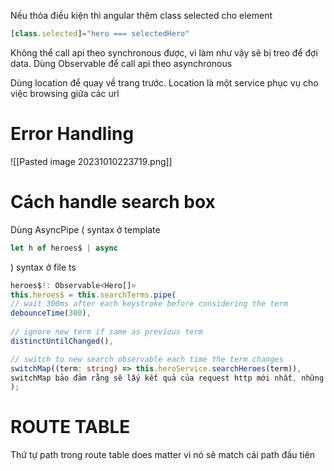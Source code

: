 Nếu thỏa điều kiện thì angular thêm class selected cho element
```ts
[class.selected]="hero === selectedHero"
```
Không thể call api theo synchronous được, vì làm như vậy sẽ bị treo để đợi data. Dùng Observable để call api theo asynchronous

Dùng location để quay về trang trước. Location là một service phục vụ cho việc browsing giữa các url

# Error Handling
![[Pasted image 20231010223719.png]]

# Cách handle search box
Dùng AsyncPipe (
syntax ở template
```ts
let h of heroes$ | async
```
)
syntax ở file ts
```ts
heroes$!: Observable<Hero[]>
this.heroes$ = this.searchTerms.pipe(
// wait 300ms after each keystroke before considering the term
debounceTime(300),
  
// ignore new term if same as previous term
distinctUntilChanged(),

// switch to new search observable each time the term changes
switchMap((term: string) => this.heroService.searchHeroes(term)),
switchMap bảo đảm rằng sẽ lấy kết quả của request http mới nhất, những cái cũ hơn sẽ bị bỏ
);
```

# ROUTE TABLE
Thứ tự path trong route table does matter vì nó sẽ match cái path đầu tiên